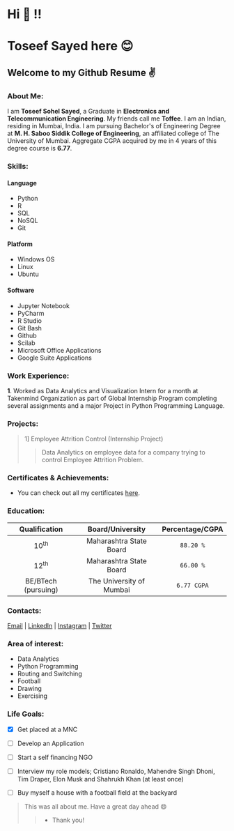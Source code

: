 # Hi 👋 !!
# Toseef Sayed here 😊
## Welcome to my Github Resume ✌

### About Me:
I am **Toseef Sohel Sayed**, a Graduate in **Electronics and Telecommunication Engineering**. My friends call me **Toffee**. I am an Indian, residing in Mumbai, India.
I am pursuing Bachelor's of Engineering Degree at **M. H. Saboo Siddik College of Engineering**, an affiliated college of The University of Mumbai.
Aggregate CGPA acquired by me in 4 years of this degree course is **6.77**.

### Skills:
#### Language
- Python
- R
- SQL
- NoSQL
- Git

#### Platform
- Windows OS
- Linux
- Ubuntu
 
#### Software
- Jupyter Notebook
- PyCharm
- R Studio
- Git Bash
- Github
- Scilab
- Microsoft Office Applications
- Google Suite Applications

### Work Experience:
**1**.  Worked as Data Analytics and Visualization Intern for a month at Takenmind Organization as part of Global Internship
Program completing several assignments and a major Project in Python Programming Language.

### Projects:
> 1] Employee Attrition Control (Internship Project)
>> Data Analytics on employee data for a company trying to control Employee Attrition Problem.

### Certificates & Achievements:
- You can check out all my certificates [here](https://drive.google.com/drive/folders/1SzU1kRDUkK5dOPiO5jNrzJtqEm2HrZPt?usp=sharing).

### Education:
|Qualification|Board/University|Percentage/CGPA|
|:---:|:---:|:---:|
|10<sup>th</sup>|Maharashtra State Board|`88.20 %`|
|12<sup>th</sup>|Maharashtra State Board|`66.00 %`|
|BE/BTech (pursuing)|The University of Mumbai|`6.77 CGPA`|

### Contacts:
[Email](mailto:touseefsayed449@gmail.com) | [LinkedIn](https://www.linkedin.com/in/toseefsayed/) | [Instagram](https://www.instagram.com/toseefsayed_/) | [Twitter](https://www.twitter.com/SayedToseef/)

### Area of interest:
- Data Analytics
- Python Programming
- Routing and Switching
- Football
- Drawing
- Exercising

### Life Goals:
- [x] Get placed at a MNC
- [ ] Develop an Application
- [ ] Start a self financing NGO
- [ ] Interview my role models; Cristiano Ronaldo, Mahendre Singh Dhoni, Tim Draper, Elon Musk and Shahrukh Khan (at least once)
- [ ] Buy myself a house with a football field at the backyard


> This was all about me. Have a great day ahead 😄
>> - Thank you!

